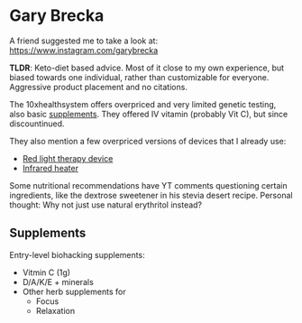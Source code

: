# Gary Brecka

A friend suggested me to take a look at: <https://www.instagram.com/garybrecka>

**TLDR**: Keto-diet based advice. Most of it close to my own experience,
but biased towards one individual, rather than customizable for everyone.
Aggressive product placement and no citations.

The 10xhealthsystem offers overpriced and very limited genetic testing,
also basic [supplements](#supplements). They offered IV vitamin (probably Vit C),
but since discountinued.

They also mention a few overpriced versions of devices that I already use:

- [Red light therapy device](https://amzn.to/493Ilyz)
- [Infrared heater](https://amzn.to/41MkGQJ)

Some nutritional recommendations have YT comments questioning certain ingredients,
like the dextrose sweetener in his stevia desert recipe.
Personal thought: Why not just use natural erythritol instead?

## Supplements

Entry-level biohacking supplements:

- Vitmin C (1g)
- D/A/K/E + minerals
- Other herb supplements for
  - Focus
  - Relaxation
